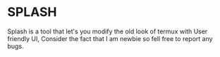 # SPLASH
Splash is a tool that let's you modify the old look of termux with User friendly UI, Consider the fact that I am newbie so fell free to report any bugs. 
